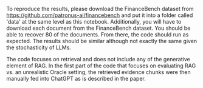 To reproduce the results, please download the FinanceBench dataset from https://github.com/patronus-ai/financebench and put it into a folder called 'data' at the same level as this notebook. Additionally, you will have to download each document from the FinanceBench dataset. You should be able to recover 80 of the documents. From there, the code should run as expected. The results should be similar although not exactly the same given the stochasticity of LLMs.

The code focuses on retrieval and does not include any of the generative element of RAG. In the first part of the code that focuses on evaluating RAG vs. an unrealistic Oracle setting, the retrieved evidence chunks were then manually fed into ChatGPT as is described in the paper.

